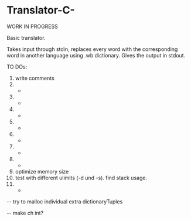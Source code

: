 # Translator-C-

WORK IN PROGRESS

Basic translator.

Takes input through stdin, replaces every word with the corresponding word in another language using .wb dictionary.
Gives the output in stdout.

TO DOs:
1. write comments
2. +
3. +
4. +
5. +
6. +
7. +
8. +
9. optimize memory size
10. test with different ulimits (-d und -s). find stack usage.
11. +

-- try to malloc individual extra dictionaryTuples

-- make ch int?
